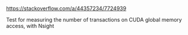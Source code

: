 https://stackoverflow.com/a/44357234/7724939

Test for measuring the number of transactions on CUDA global memory access, with Nsight
